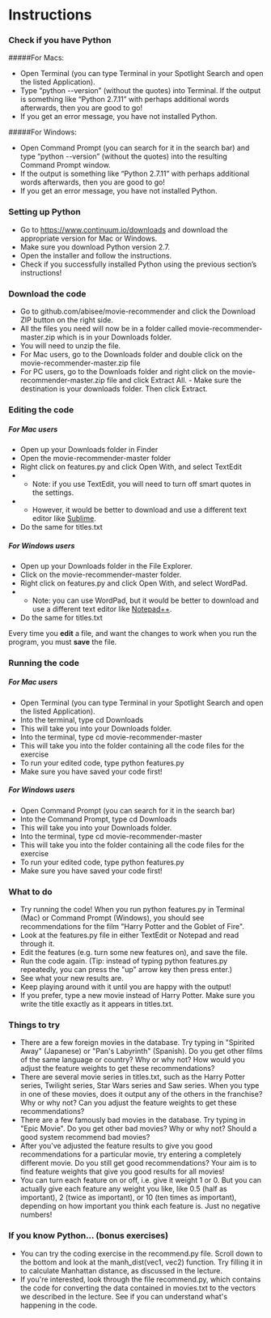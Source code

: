 # Instructions

### Check if you have Python
#####For Macs: 
- Open Terminal (you can type Terminal in your Spotlight Search and open the listed Application). 
- Type “python --version” (without the quotes) into Terminal.  If the output is something like “Python 2.7.11” with perhaps additional words afterwards, then you are good to go!  
- If you get an error message, you have not installed Python.

#####For Windows: 
- Open Command Prompt (you can search for it in the search bar) and type “python --version” (without the quotes) into the resulting Command Prompt window. 
- If the output is something like “Python 2.7.11” with perhaps additional words afterwards, then you are good to go!
- If you get an error message, you have not installed Python.

### Setting up Python
- Go to https://www.continuum.io/downloads and download the appropriate version for Mac or Windows.  
- Make sure you download Python version 2.7.
- Open the installer and follow the instructions.
- Check if you successfully installed Python using the previous section’s instructions!

### Download the code
- Go to github.com/abisee/movie-recommender and click the Download ZIP button on the right side.
- All the files you need will now be in a folder called movie-recommender-master.zip which is in your Downloads folder.
- You will need to unzip the file.
- For Mac users, go to the Downloads folder and double click on the movie-recommender-master.zip file
- For PC users, go to the Downloads folder and right click on the movie-recommender-master.zip file and click Extract All. - Make sure the destination is your downloads folder. Then click Extract. 

### Editing the code	
##### For Mac users
- Open up your Downloads folder in Finder
- Open the movie-recommender-master folder
- Right click on features.py and click Open With, and select TextEdit
- - Note: if you use TextEdit, you will need to turn off smart quotes in the settings.
- - However, it would be better to download and use a different text editor like [Sublime](https://www.sublimetext.com/).
- Do the same for titles.txt

#####  For Windows users
- Open up your Downloads folder in the File Explorer.
- Click on the movie-recommender-master folder.
- Right click on features.py and click Open With, and select WordPad.
- - Note: you can use WordPad, but it would be better to download and use a different text editor like [Notepad++](https://notepad-plus-plus.org/).
- Do the same for titles.txt

Every time you **edit** a file, and want the changes to work when you run the program, you must **save** the file.

### Running the code
##### For Mac users
- Open Terminal (you can type Terminal in your Spotlight Search and open the listed Application). 
- Into the terminal, type cd Downloads
- This will take you into your Downloads folder.
- Into the terminal, type cd movie-recommender-master
- This will take you into the folder containing all the code files for the exercise
- To run your edited code, type python features.py
- Make sure you have saved your code first!

##### For Windows users
- Open Command Prompt (you can search for it in the search bar)
- Into the Command Prompt, type cd Downloads
- This will take you into your Downloads folder.
- Into the terminal, type cd movie-recommender-master
- This will take you into the folder containing all the code files for the exercise
- To run your edited code, type python features.py
- Make sure you have saved your code first!

### What to do
- Try running the code! When you run python features.py in Terminal (Mac) or Command Prompt (Windows), you should see recommendations for the film "Harry Potter and the Goblet of Fire".
- Look at the features.py file in either TextEdit or Notepad and read through it.
- Edit the features (e.g. turn some new features on), and save the file.
- Run the code again. (Tip: instead of typing python features.py repeatedly, you can press the "up" arrow key then press enter.)
- See what your new results are.
- Keep playing around with it until you are happy with the output!
- If you prefer, type a new movie instead of Harry Potter. Make sure you write the title exactly as it appears in titles.txt.

### Things to try
- There are a few foreign movies in the database. Try typing in "Spirited Away" (Japanese) or "Pan's Labyrinth" (Spanish). Do you get other films of the same language or country? Why or why not? How would you adjust the feature weights to get these recommendations?
- There are several movie series in titles.txt, such as the Harry Potter series, Twilight series, Star Wars series and Saw series. When you type in one of these movies, does it output any of the others in the franchise? Why or why not? Can you adjust the feature weights to get these recommendations?
- There are a few famously bad movies in the database. Try typing in "Epic Movie". Do you get other bad movies? Why or why not? Should a good system recommend bad movies?
- After you've adjusted the feature results to give you good recommendations for a particular movie, try entering a completely different movie. Do you still get good recommendations? Your aim is to find feature weights that give you good results for all movies!
- You can turn each feature on or off, i.e. give it weight 1 or 0. But you can actually give each feature any weight you like, like 0.5 (half as important), 2 (twice as important), or 10 (ten times as important), depending on how important you think each feature is. Just no negative numbers!

### If you know Python... (bonus exercises)
- You can try the coding exercise in the recommend.py file. Scroll down to the bottom and look at the manh_dist(vec1, vec2) function. Try filling it in to calculate Manhattan distance, as discussed in the lecture.
- If you're interested, look through the file recommend.py, which contains the code for converting the data contained in movies.txt to the vectors we described in the lecture. See if you can understand what's happening in the code.

